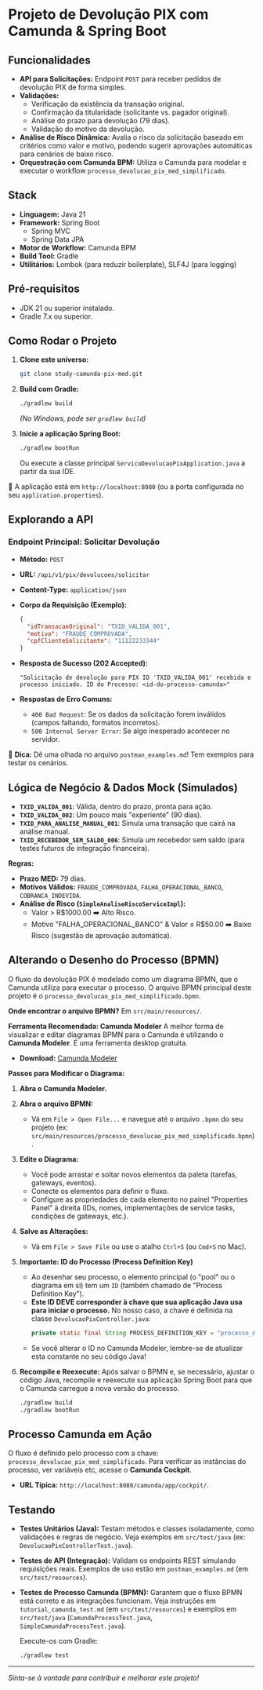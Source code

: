 # Projeto de Devolução PIX com Camunda & Spring Boot

## Funcionalidades

*   **API para Solicitações:** Endpoint `POST` para receber pedidos de devolução PIX de forma simples.
*   **Validações:**
    *   Verificação da existência da transação original.
    *   Confirmação da titularidade (solicitante vs. pagador original).
    *   Análise do prazo para devolução (79 dias).
    *   Validação do motivo da devolução.
*   **Análise de Risco Dinâmica:** Avalia o risco da solicitação baseado em critérios como valor e motivo, podendo sugerir aprovações automáticas para cenários de baixo risco.
*   **Orquestração com Camunda BPM:** Utiliza o Camunda para modelar e executar o workflow `processo_devolucao_pix_med_simplificado`.

## Stack

*   **Linguagem:** Java 21
*   **Framework:** Spring Boot
    *   Spring MVC
    *   Spring Data JPA
*   **Motor de Workflow:** Camunda BPM
*   **Build Tool:** Gradle
*   **Utilitários:** Lombok (para reduzir boilerplate), SLF4J (para logging)

## Pré-requisitos

*   JDK 21 ou superior instalado.
*   Gradle 7.x ou superior.

## Como Rodar o Projeto

1.  **Clone este universo:**
    ```bash
    git clone study-camunda-pix-med.git
    ```

2.  **Build com Gradle:**
    ```bash
    ./gradlew build
    ```
    *(No Windows, pode ser `gradlew build`)*

3.  **Inicie a aplicação Spring Boot:**
    ```bash
    ./gradlew bootRun
    ```
    Ou execute a classe principal `ServicoDevolucaoPixApplication.java` a partir da sua IDE.

🎉 A aplicação está em `http://localhost:8080` (ou a porta configurada no seu `application.properties`).

## Explorando a API

### Endpoint Principal: Solicitar Devolução

*   **Método:** `POST`
*   **URL:** `/api/v1/pix/devolucoes/solicitar`
*   **Content-Type:** `application/json`

*   **Corpo da Requisição (Exemplo):**
    ```json
    {
      "idTransacaoOriginal": "TXID_VALIDA_001",
      "motivo": "FRAUDE_COMPROVADA",
      "cpfClienteSolicitante": "11122233344"
    }
    ```

*   **Resposta de Sucesso (202 Accepted):**
    ```text
    "Solicitação de devolução para PIX ID 'TXID_VALIDA_001' recebida e processo iniciado. ID do Processo: <id-do-processo-camunda>"
    ```

*   **Respostas de Erro Comuns:**
    *   `400 Bad Request`: Se os dados da solicitação forem inválidos (campos faltando, formatos incorretos).
    *   `500 Internal Server Error`: Se algo inesperado acontecer no servidor.

🔑 **Dica:** Dê uma olhada no arquivo `postman_examples.md`! Tem exemplos para testar os cenários.

## Lógica de Negócio & Dados Mock (Simulados)

*   **`TXID_VALIDA_001`**: Válida, dentro do prazo, pronta para ação.
*   **`TXID_VALIDA_002`**: Um pouco mais "experiente" (90 dias).
*   **`TXID_PARA_ANALISE_MANUAL_001`**: Simula uma transação que cairá na análise manual.
*   **`TXID_RECEBEDOR_SEM_SALDO_006`**: Simula um recebedor sem saldo (para testes futuros de integração financeira).

**Regras:**
*   **Prazo MED:** 79 dias.
*   **Motivos Válidos:** `FRAUDE_COMPROVADA`, `FALHA_OPERACIONAL_BANCO`, `COBRANCA_INDEVIDA`.
*   **Análise de Risco (`SimpleAnaliseRiscoServiceImpl`):**
    *   Valor > R$1000.00 ➡️ Alto Risco.
    *   Motivo "FALHA\_OPERACIONAL\_BANCO" & Valor ≤ R$50.00 ➡️ Baixo Risco (sugestão de aprovação automática).

## Alterando o Desenho do Processo (BPMN)

O fluxo da devolução PIX é modelado como um diagrama BPMN, que o Camunda utiliza para executar o processo. O arquivo BPMN principal deste projeto é o `processo_devolucao_pix_med_simplificado.bpmn`.

**Onde encontrar o arquivo BPMN?**
Em `src/main/resources/`.

**Ferramenta Recomendada: Camunda Modeler**
A melhor forma de visualizar e editar diagramas BPMN para o Camunda é utilizando o **Camunda Modeler**. É uma ferramenta desktop gratuita.
*   **Download:** [Camunda Modeler](https://camunda.com/download/modeler/)

**Passos para Modificar o Diagrama:**

1.  **Abra o Camunda Modeler.**
2.  **Abra o arquivo BPMN:**
    *   Vá em `File > Open File...` e navegue até o arquivo `.bpmn` do seu projeto (ex: `src/main/resources/processo_devolucao_pix_med_simplificado.bpmn`).
3.  **Edite o Diagrama:**
    *   Você pode arrastar e soltar novos elementos da paleta (tarefas, gateways, eventos).
    *   Conecte os elementos para definir o fluxo.
    *   Configure as propriedades de cada elemento no painel "Properties Panel" à direita (IDs, nomes, implementações de service tasks, condições de gateways, etc.).
4.  **Salve as Alterações:**
    *   Vá em `File > Save File` ou use o atalho `Ctrl+S` (ou `Cmd+S` no Mac).
5.  **Importante: ID do Processo (Process Definition Key)**
    *   Ao desenhar seu processo, o elemento principal (o "pool" ou o diagrama em si) tem um `ID` (também chamado de "Process Definition Key").
    *   **Este ID DEVE corresponder à chave que sua aplicação Java usa para iniciar o processo.** No nosso caso, a chave é definida na classe `DevolucaoPixController.java`:
        ```java
        private static final String PROCESS_DEFINITION_KEY = "processo_devolucao_pix_med_simplificado";
        ```
    *   Se você alterar o ID no Camunda Modeler, lembre-se de atualizar esta constante no seu código Java!

6.  **Recompile e Reexecute:**
    Após salvar o BPMN e, se necessário, ajustar o código Java, recompile e reexecute sua aplicação Spring Boot para que o Camunda carregue a nova versão do processo.

    ```bash
    ./gradlew build
    ./gradlew bootRun
    ```
    
## Processo Camunda em Ação

O fluxo é definido pelo processo com a chave: `processo_devolucao_pix_med_simplificado`.
Para verificar as instâncias do processo, ver variáveis etc, acesse o **Camunda Cockpit**.
*   **URL Típica:** `http://localhost:8080/camunda/app/cockpit/`.

## Testando

*   **Testes Unitários (Java):**
    Testam métodos e classes isoladamente, como validações e regras de negócio. Veja exemplos em `src/test/java` (ex: `DevolucaoPixControllerTest.java`).

*   **Testes de API (Integração):**
    Validam os endpoints REST simulando requisições reais. Exemplos de uso estão em `postman_examples.md` (em `src/test/resources`).

*   **Testes de Processo Camunda (BPMN):**
    Garantem que o fluxo BPMN está correto e as integrações funcionam. Veja instruções em `tutorial_camunda_test.md` (em `src/test/resources`) e exemplos em `src/test/java` (`CamundaProcessTest.java`, `SimpleCamundaProcessTest.java`).

    Execute-os com Gradle:
    ```bash
    ./gradlew test
    ```
    
---

*Sinta-se à vontade para contribuir e melhorar este projeto!*
